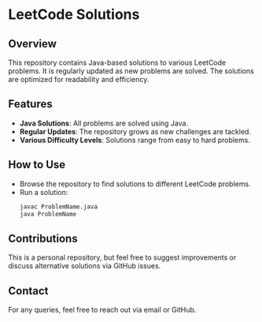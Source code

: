 # LeetCode Solutions

## Overview
This repository contains Java-based solutions to various LeetCode problems. It is regularly updated as new problems are solved. The solutions are optimized for readability and efficiency.

## Features
- **Java Solutions**: All problems are solved using Java.
- **Regular Updates**: The repository grows as new challenges are tackled.
- **Various Difficulty Levels**: Solutions range from easy to hard problems.

## How to Use
- Browse the repository to find solutions to different LeetCode problems.
- Run a solution:
   ```sh
   javac ProblemName.java
   java ProblemName
   ```

## Contributions
This is a personal repository, but feel free to suggest improvements or discuss alternative solutions via GitHub issues.

## Contact
For any queries, feel free to reach out via email or GitHub.


